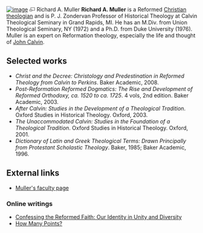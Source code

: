 [![image](images/thumb/d/d8/Muller.jpg/180px-Muller.jpg)](http://www.theopedia.com/File:Muller.jpg)
[![image](data:image/png;base64,iVBORw0KGgoAAAANSUhEUgAAAA8AAAALCAAAAACFLIiAAAAAAnRSTlMA/1uRIrUAAABPSURBVAjXY/j///+5vXDwjAHIr26ZAgXZe8H8a/+hoIcw/9nevdVL9+79DuPvzQYZFPUezu8BMZLXgkExnD8HAu6hqv//n+HZVjD4DuUDAKlChD3fj6aPAAAAAElFTkSuQmCC)](http://www.theopedia.com/File:Muller.jpg "Enlarge")
Richard A. Muller
**Richard A. Muller** is a Reformed
[Christian](Christian "Christian")
[theologian](Theologian "Theologian") and is P. J. Zondervan
Professor of Historical Theology at Calvin Theological Seminary in
Grand Rapids, MI. He has an M.Div. from Union Theological Seminary,
NY (1972) and a Ph.D. from Duke University (1976). Muller is an
expert on Reformation theology, especially the life and thought of
[John Calvin](John_Calvin "John Calvin").


## Selected works

-   *Christ and the Decree: Christology and Predestination in Reformed Theology from Calvin to Perkins*.
    Baker Academic, 2008.
-   *Post-Reformation Reformed Dogmatics: The Rise and Development of Reformed Orthodoxy, ca. 1520 to ca. 1725*.
    4 vols, 2nd edition. Baker Academic, 2003.
-   *After Calvin: Studies in the Development of a Theological Tradition*.
    Oxford Studies in Historical Theology. Oxford, 2003.
-   *The Unaccommodated Calvin: Studies in the Foundation of a Theological Tradition*.
    Oxford Studies in Historical Theology. Oxford, 2001.
-   *Dictionary of Latin and Greek Theological Terms: Drawn Principally from Protestant Scholastic Theology*.
    Baker, 1985; Baker Academic, 1996.

## External links

-   [Muller's faculty page](http://www.calvinseminary.edu/aboutUs/facultyStaff/mullri.php)

### Online writings

-   [Confessing the Reformed Faith: Our Identity in Unity and Diversity](http://www.wscal.edu/clark/muller.php)
-   [How Many Points?](http://kimriddlebarger.squarespace.com/how-many-points/)



